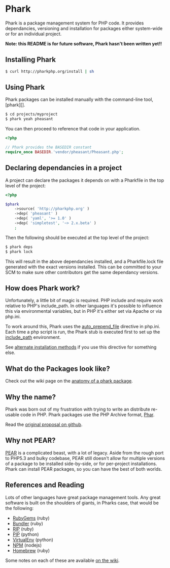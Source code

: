 Phark
=====

Phark is a package management system for PHP code. It provides dependancies, 
versioning and installation for packages either system-wide or for an individual project. 

**Note: this README is for future software, Phark hasn't been written yet!!**

Installing Phark
----------------

```bash
$ curl http://pharkphp.org/install | sh
```

Using Phark
-----------

Phark packages can be installed manually with the command-line tool, [phark][].

```bash
$ cd projects/myproject
$ phark yeah pheasant
```

You can then proceed to reference that code in your application.

```php
<?php

// Phark provides the BASEDIR constant 
require_once BASEDIR.'vendor/pheasant/Pheasant.php';
```

Declaring dependancies in a project
------------------------------------

A project can declare the packages it depends on with a Pharkfile in the top
level of the project:

```php
<?php

$phark
	->source( 'http://pharkphp.org' )
	->dep( 'pheasant' )
	->dep( 'yaml', '>= 1.0' )
	->dep( 'simpletest', '~> 2.x.beta' )
	;
```
Then the following should be executed at the top level of the project:

```bash
$ phark deps
$ phark lock
```
This will result in the above dependancies installed, and a Pharkfile.lock file 
generated with the exact versions installed. This can be committed to your SCM
to make sure other contributors get the same dependancy versions.


How does Phark work?
--------------------

Unfortunately, a little bit of magic is required. PHP include and require work
relative to PHP's include_path. In other languages it's possible to influence
this via environmental variables, but in PHP it's either set via Apache or via
php.ini.

To work around this, Phark uses the [auto_prepend_file](http://php.net/manual/en/ini.core.php#ini.auto-prepend-file) directive in php.ini.
Each time a php script is run, the Phark stub is executed first to set up the 
[include_path](http://php.net/manual/en/ini.core.php#ini.include_path) environment. 

See [alternate installation methods](https://github.com/lox/phark/wiki/Alternate-Installation-Methods) 
if you use this directive for something else.


What do the Packages look like?
-------------------------------

Check out the wiki page on the [anatomy of a phark package](https://github.com/lox/phark/wiki/Anatomy-of-a-Phark-Package).


Why the name?
--------------

Phark was born out of my frustration with trying to write an distribute
re-usable code in PHP. Phark packages use the PHP Archive format, 
[Phar](http://www.php.net/manual/en/book.phar.php).

Read the [original proposal on github](https://gist.github.com/711221).

Why not PEAR?
-------------

[PEAR][1] is a complicated beast, with a lot of legacy. Aside from the rough port to
PHP5.3 and bulky codebase, PEAR still doesn't allow for multiple versions of a package to be
installed side-by-side, or for per-project installations. Phark can install PEAR packages, 
so you can have the best of both worlds.

References and Reading
----------------------

Lots of other languages have great package management tools. Any great software
is built on the shoulders of giants, in Pharks case, that would be the
following:

* [RubyGems][2] (ruby)
* [Bundler][3] (ruby)
* [RIP][4] (ruby)
* [PIP][5] (python)
* [VirtualEnv][6] (python)
* [NPM][7] (nodejs)
* [Homebrew][8] (ruby)

[1]: http://pear.php.net/manual/
[2]: http://docs.rubygems.org/read/book/7
[3]: http://gembundler.com/
[4]: https://github.com/defunkt/rip
[5]: http://www.pip-installer.org/en/latest/
[6]: http://pypi.python.org/pypi/virtualenv
[7]: http://npmjs.org/
[8]: http://mxcl.github.com/homebrew/

Some notes on each of these are available [on the wiki](https://github.com/lox/phark/wiki/Package-Managers-in-Other-Languages). 

